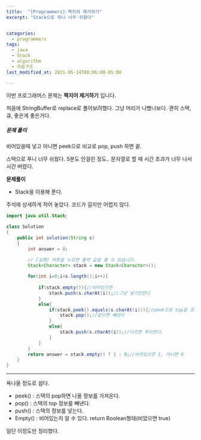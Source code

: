 ```yaml
---
title:  "[Programmers]-짝지어 제거하기"
excerpt: "Stack으로 하니 너무 쉬웠다"


categories:
  - programmers
tags:
  - java
  - Stack
  - algorithm
  - 자료구조
last_modified_at: 2021-05-14T08:06:00-05:00

---
```



이번 프로그래머스 문제는 **짝지어 제거하기** 입니다.

처음에 StringBuffer로 replace로 풀어보려했다.
그냥 머리가 나빴나보다.
괜히 스택, 큐, 좋은게 좋은거다.

##### 문제 풀이

비어있을때 넣고
아니면 peek으로 비교로 pop, push 하면 끝.

스택으로 푸니 너무 쉬웠다. 5분도 안걸린 정도..
문자열로 할 때 시간 초과가 너무 나서 시간 버렸다.

**문제풀이**
- Stack을 이용해 푼다.

주석에 상세하게 적어 놓았다.
코드가 길지만 어렵지 않다.

```java
import java.util.Stack;

class Solution
{
    public int solution(String s)
    {
        int answer = 0;

        // [실행] 버튼을 누르면 출력 값을 볼 수 있습니다.
        Stack<Character> stack = new Stack<Character>();
    
        for(int i=0;i<s.length();i++){
            
            if(stack.empty()){//비어있으면
                stack.push(s.charAt(i));//그냥 넣기만한다
            }
            else{
                if(stack.peek().equals(s.charAt(i))){//peek으로 top을 조회해서 비교한다
                    stack.pop();//같으면 빼낸다
                }
                else{
                    stack.push(s.charAt(i));//다르면 푸쉬한다.
                }
            }
        }    
        return answer = stack.empty() ? 1 : 0;//비어있으면 1, 아니면 0
    }
}

```

---

욕나올 정도로 쉽다.

- peek() : 스택의 pop하면 나올 정보를 가져온다.
- pop() : 스택의 top 정보를 빼낸다.
- push() : 스택의 정보를 넣는다.
- Empty() : 비어있는지 알 수 있다. return Boolean형태(비었으면 true)

일단 이정도만 정리했다.